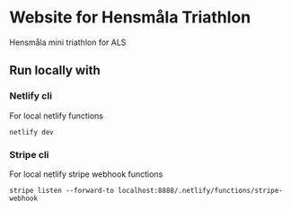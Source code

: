 # Website for Hensmåla Triathlon
Hensmåla mini triathlon for ALS

## Run locally with
### Netlify cli
For local netlify functions
```
netlify dev
```

### Stripe cli
For local netlify stripe webhook functions

```
stripe listen --forward-to localhost:8888/.netlify/functions/stripe-webhook
```

